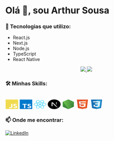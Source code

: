 <h1 align="left">Olá 👋, sou Arthur Sousa</h1>

### 🚀 Tecnologias que utilizo:
- React.js
- Next.js
- Node.js
- TypeScript
- React Native

<div align="center">
  <a href="https://github.com/arthur-uzumaki">
    <img height="150em" src="https://github-readme-stats.vercel.app/api?username=arthur-uzumaki&show_icons=true&theme=dracula&include_all_commits=true&count_private=true"/>
    <img height="150em" src="https://github-readme-stats.vercel.app/api/top-langs/?username=arthur-uzumaki&layout=compact&langs_count=7&theme=dracula"/>
  </a>
</div>

### 🛠️ Minhas Skills:
<div style="display: inline_block"><br>
  <img align="center" alt="JavaScript" height="30" width="40" src="https://raw.githubusercontent.com/devicons/devicon/master/icons/javascript/javascript-plain.svg">
  <img align="center" alt="TypeScript" height="30" width="40" src="https://raw.githubusercontent.com/devicons/devicon/master/icons/typescript/typescript-plain.svg">
  <img align="center" alt="React" height="30" width="40" src="https://raw.githubusercontent.com/devicons/devicon/master/icons/react/react-original.svg">
  <img align="center" alt="Next.js" height="30" width="40" src="https://raw.githubusercontent.com/devicons/devicon/master/icons/nextjs/nextjs-original.svg">
  <img align="center" alt="Node.js" height="30" width="40" src="https://raw.githubusercontent.com/devicons/devicon/master/icons/nodejs/nodejs-original.svg">
  <img align="center" alt="HTML5" height="30" width="40" src="https://raw.githubusercontent.com/devicons/devicon/master/icons/html5/html5-original.svg">
  <img align="center" alt="CSS3" height="30" width="40" src="https://raw.githubusercontent.com/devicons/devicon/master/icons/css3/css3-original.svg">
</div>

### 📫 Onde me encontrar:
[![LinkedIn](https://img.shields.io/badge/LinkedIn-arthur--sousa-blue?style=flat&logo=linkedin)](https://www.linkedin.com/in/arthur-sousa-554a7420a/)
